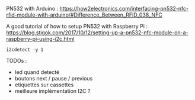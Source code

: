 PN532 with Arduino : https://how2electronics.com/interfacing-pn532-nfc-rfid-module-with-arduino/#Difference_Between_RFID_038_NFC

A good tutorial of how to setup PN532 with Raspberry Pi : https://blog.stigok.com/2017/10/12/setting-up-a-pn532-nfc-module-on-a-raspberry-pi-using-i2c.html

```shell
i2cdetect -y 1
```

TODOs :
 - led quand detecté
 - boutons next / pause / previous
 - etiquettes sur cassettes
 - meilleure implémentation I2C ?